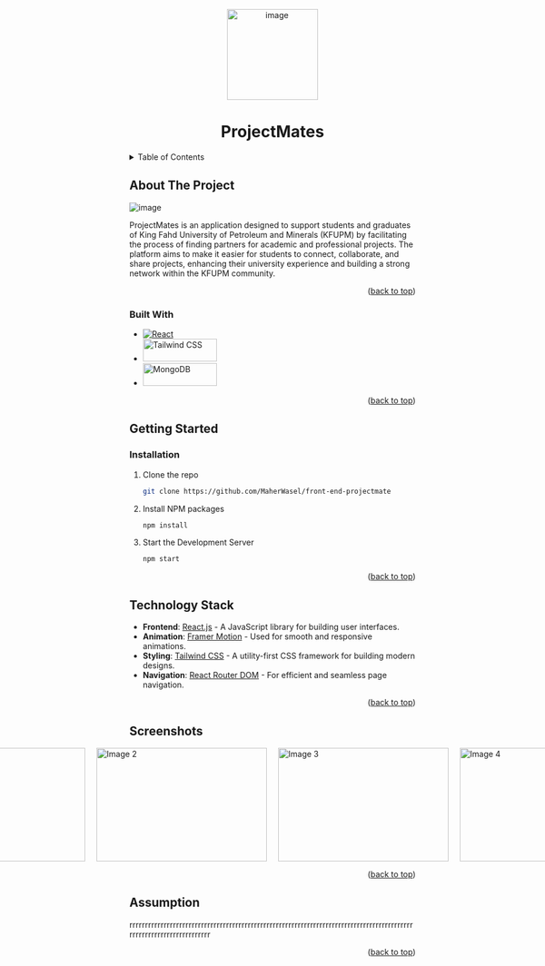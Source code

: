 <p align="center">
  <img src="https://github.com/user-attachments/assets/b497dea8-9f9f-44b4-a477-58e03125a267" width="160" height="160" alt="image">
</p>
<div align="center">

<h1 align="center">ProjectMates</h1>

</div>

<!-- TABLE OF CONTENTS -->
<details>
  <summary>Table of Contents</summary>
  <ol>
    <li>
      <a href="#about-the-project">About The Project</a>
      <ul>
        <li><a href="#built-with">Built With</a></li>
      </ul>
    </li>
    <li>
      <a href="#getting-started">Getting Started</a>
      <ul>
        <li><a href="#installation">Installation</a></li>
      </ul>
    </li>
    <li><a href="#technology-stack">Technology Stack</a></li>
    <li><a href="#screenshots">Screenshots</a></li>
    <li><a href="#assumption">Assumption</a></li>
  </ol>
</details>

<!-- ABOUT THE PROJECT -->
## About The Project

![image](https://github.com/user-attachments/assets/da7a63cd-ab42-45b1-a019-407be59b29ee)

<p> ProjectMates  is an application designed to support students and graduates of King Fahd University of Petroleum and Minerals (KFUPM) by facilitating the process of finding partners for academic and professional projects. The platform aims to make it easier for students to connect, collaborate, and share projects, enhancing their university experience and building a strong network within the KFUPM community.</p>

<p align="right">(<a href="#about-the-project">back to top</a>)</p>

<!-- BUILT WITH -->
### Built With

* [![React][React.js]][React-url]
* <a href="https://tailwindcss.com/"><img src="https://github.com/user-attachments/assets/395d64c8-a11a-419e-ba7a-4505f903b391" width="130" height="40" alt="Tailwind CSS"></a>
* <a href="https://www.mongodb.com/"><img src="https://github.com/user-attachments/assets/5b2fc34f-8235-401d-8a13-d7b7af5880ab" width="130" height="40" alt="MongoDB"></a>

<p align="right">(<a href="#about-the-project">back to top</a>)</p>

<!-- GETTING STARTED -->
## Getting Started

### Installation
1. Clone the repo
   ```sh
   git clone https://github.com/MaherWasel/front-end-projectmate

   ```
2. Install NPM packages
   ```sh
   npm install
   ```
3. Start the Development Server
   ```js
   npm start
   ```


<p align="right">(<a href="#about-the-project">back to top</a>)</p>



<!-- USAGE EXAMPLES -->

## Technology Stack

- **Frontend**: [React.js](https://reactjs.org/) - A JavaScript library for building user interfaces.
- **Animation**: [Framer Motion](https://www.framer.com/motion/) - Used for smooth and responsive animations.
- **Styling**: [Tailwind CSS](https://tailwindcss.com/) - A utility-first CSS framework for building modern designs.
- **Navigation**: [React Router DOM](https://reactrouter.com/) - For efficient and seamless page navigation.

<p align="right">(<a href="#about-the-project">back to top</a>)</p>


## Screenshots
<div style="display: flex; justify-content: center; gap: 20px;"> <img src="https://github.com/user-attachments/assets/1250c7f5-e818-4f4a-a7e6-008820b9577b" width="300" height="200" alt="Image 1"> <img src="https://github.com/user-attachments/assets/da7a63cd-ab42-45b1-a019-407be59b29ee" width="300" height="200" alt="Image 2"> <img src="https://github.com/user-attachments/assets/2eb6b8b5-f9a2-480c-bc2c-ff4b87b11c64" width="300" height="200" alt="Image 3"> <img src="https://github.com/user-attachments/assets/c6341d92-386a-4c27-9cf0-97e8c5e70b4e" width="300" height="200" alt="Image 4"> </div> <p align="right">(<a href="#about-the-project">back to top</a>)</p> <!-- ASSUMPTION -->



<!-- CONTRIBUTING -->
## Assumption 

rrrrrrrrrrrrrrrrrrrrrrrrrrrrrrrrrrrrrrrrrrrrrrrrrrrrrrrrrrrrrrrrrrrrrrrrrrrrrrrrrrrrrrrrrrrrrrrrrrrrrrrrrrrrrrrrrrrrr

<p align="right">(<a href="#about-the-project">back to top</a>)</p>







<!-- MARKDOWN LINKS & IMAGES -->
<!-- https://www.markdownguide.org/basic-syntax/#reference-style-links -->
[contributors-shield]: https://img.shields.io/github/contributors/github_username/repo_name.svg?style=for-the-badge
[contributors-url]: https://github.com/github_username/repo_name/graphs/contributors
[forks-shield]: https://img.shields.io/github/forks/github_username/repo_name.svg?style=for-the-badge
[forks-url]: https://github.com/github_username/repo_name/network/members
[stars-shield]: https://img.shields.io/github/stars/github_username/repo_name.svg?style=for-the-badge
[stars-url]: https://github.com/github_username/repo_name/stargazers
[issues-shield]: https://img.shields.io/github/issues/github_username/repo_name.svg?style=for-the-badge
[issues-url]: https://github.com/github_username/repo_name/issues
[license-shield]: https://img.shields.io/github/license/github_username/repo_name.svg?style=for-the-badge
[license-url]: https://github.com/github_username/repo_name/blob/master/LICENSE.txt
[linkedin-shield]: https://img.shields.io/badge/-LinkedIn-black.svg?style=for-the-badge&logo=linkedin&colorB=555
[linkedin-url]: https://linkedin.com/in/linkedin_username
[product-screenshot]: images/screenshot.png
[Next.js]: https://img.shields.io/badge/next.js-000000?style=for-the-badge&logo=nextdotjs&logoColor=white
[Next-url]: https://nextjs.org/
[React.js]: https://img.shields.io/badge/React-20232A?style=for-the-badge&logo=react&logoColor=61DAFB
[React-url]: https://reactjs.org/
[Vue.js]: https://img.shields.io/badge/Vue.js-35495E?style=for-the-badge&logo=vuedotjs&logoColor=4FC08D
[Vue-url]: https://vuejs.org/
[Angular.io]: https://img.shields.io/badge/Angular-DD0031?style=for-the-badge&logo=angular&logoColor=white
[Angular-url]: https://angular.io/
[Svelte.dev]: https://img.shields.io/badge/Svelte-4A4A55?style=for-the-badge&logo=svelte&logoColor=FF3E00
[Svelte-url]: https://svelte.dev/
[Laravel.com]: https://img.shields.io/badge/Laravel-FF2D20?style=for-the-badge&logo=laravel&logoColor=white
[Laravel-url]: https://laravel.com
[Bootstrap.com]: https://img.shields.io/badge/Bootstrap-563D7C?style=for-the-badge&logo=bootstrap&logoColor=white
[Bootstrap-url]: https://getbootstrap.com
[JQuery.com]: https://img.shields.io/badge/jQuery-0769AD?style=for-the-badge&logo=jquery&logoColor=white
[JQuery-url]: https://jquery.com 
[Image-icon]: https://github.com/user-attachments/assets/395d64c8-a11a-419e-ba7a-4505f903b391
[Image-icon]: <img src="https://github.com/user-attachments/assets/395d64c8-a11a-419e-ba7a-4505f903b391" width="6" height="30">
[Image-url]: https://tailwindcss.com/




































